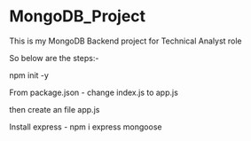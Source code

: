 # MongoDB_Project
This is my MongoDB Backend project for Technical Analyst role

So below are the steps:- 

npm init -y

From package.json - change index.js to app.js

then create an file app.js 

Install express - npm i express mongoose

